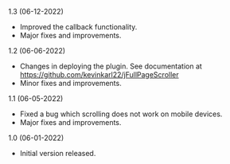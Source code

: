 1.3 (06-12-2022)
- Improved the callback functionality.
- Major fixes and improvements.

1.2 (06-06-2022)
- Changes in deploying the plugin. See documentation at https://github.com/kevinkarl22/jFullPageScroller
- Minor fixes and improvements.

1.1 (06-05-2022)
- Fixed a bug which scrolling does not work on mobile devices.
- Major fixes and improvements.

1.0 (06-01-2022)
- Initial version released.
